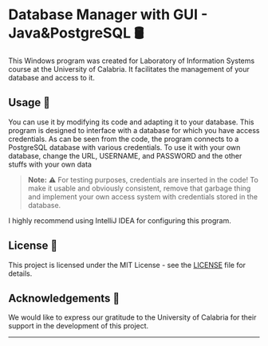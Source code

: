 # Database Manager with GUI - Java&PostgreSQL 🛢

This Windows program was created for Laboratory of Information Systems course at the University of Calabria. It facilitates the management of your database and access to it.

## Usage 🚀

You can use it by modifying its code and adapting it to your database.
This program is designed to interface with a database for which you have access credentials. As can be seen from the code, the program connects to a PostgreSQL database with various credentials. To use it with your own database, change the URL, USERNAME, and PASSWORD and the other stuffs with your own data
> **Note:** ⚠️ For testing purposes, credentials are inserted in the code! To make it usable and obviously consistent, remove that garbage thing and implement your own access system with credentials stored in the database.

I highly recommend using IntelliJ IDEA for configuring this program.

## License 📜

This project is licensed under the MIT License - see the [LICENSE](LICENSE) file for details.

## Acknowledgements 🙏

We would like to express our gratitude to the University of Calabria for their support in the development of this project.

---

